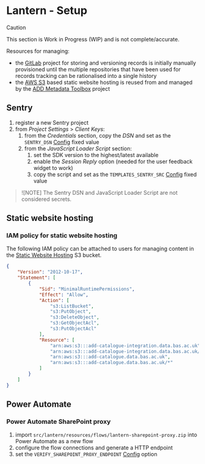 # Lantern - Setup

> [!CAUTION]
> This section is Work in Progress (WIP) and is not complete/accurate.

Resources for managing:

* the [GitLab](/docs/architecture.md#gitlab) project for storing and versioning records is initially manually
  provisioned until the multiple repositories that have been used for records tracking can be rationalised into a
  single history
* the [AWS S3](/docs/architecture.md#amazon-s3) based static website hosting is reused from and managed by the
  [ADD Metadata Toolbox](https://gitlab.data.bas.ac.uk/MAGIC/add-metadata-toolbox/-/blob/main/docs/setup.md) project

## Sentry

1. register a new Sentry project
2. from *Project Settings* > *Client Keys*:
   1. from the *Credentials* section, copy the *DSN* and set as the `SENTRY_DSN` [Config](/docs/config.md) fixed value
   2. from the *JavaScript Loader Script* section:
      1. set the SDK version to the highest/latest available
      2. enable the *Session Reply* option (needed for the user feedback widget to work)
      3. copy the script and set as the `TEMPLATES_SENTRY_SRC` [Config](/docs/config.md) fixed value

> ![NOTE]
> The Sentry DSN and JavaScript Loader Script are not considered secrets.

## Static website hosting

### IAM policy for static website hosting

The following IAM policy can be attached to users for managing content in the
[Static Website Hosting](/docs/architecture.md#static-site) S3 bucket.

```json
{
    "Version": "2012-10-17",
    "Statement": [
        {
            "Sid": "MinimalRuntimePermissions",
            "Effect": "Allow",
            "Action": [
                "s3:ListBucket",
                "s3:PutObject",
                "s3:DeleteObject",
                "s3:GetObjectAcl",
                "s3:PutObjectAcl"
            ],
            "Resource": [
                "arn:aws:s3:::add-catalogue-integration.data.bas.ac.uk",
                "arn:aws:s3:::add-catalogue-integration.data.bas.ac.uk/*",
                "arn:aws:s3:::add-catalogue.data.bas.ac.uk",
                "arn:aws:s3:::add-catalogue.data.bas.ac.uk/*"
            ]
        }
    ]
}
```

## Power Automate

### Power Automate SharePoint proxy

1. import `src/lantern/resources/flows/lantern-sharepoint-proxy.zip` into Power Automate as a new flow
2. configure the flow connections and generate a HTTP endpoint
3. set the `VERIFY_SHAREPOINT_PROXY_ENDPOINT` [Config](/docs/config.md) option
